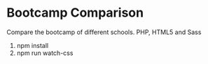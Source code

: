 # Bootcamp Comparison

Compare the bootcamp of different schools. PHP, HTML5 and Sass

1. npm install
2. npm run watch-css